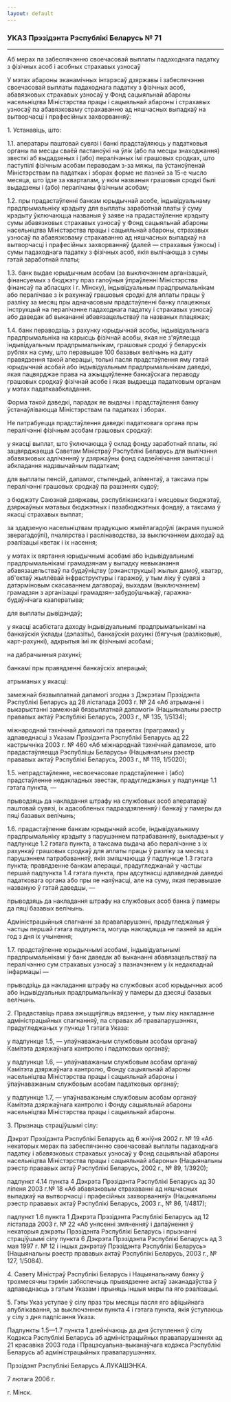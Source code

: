 ```yaml
---
layout: default
---
```


### УКАЗ Прэзідэнта Рэспублікі Беларусь № 71

****

<span class="underline"></span>

Аб мерах па забеспячэнню своечасовай выплаты падаходнага падатку з
фізічных асоб і асобных страхавых узносаў

У мэтах абароны эканамічных інтарэсаў дзяржавы і забеспячэння
своечасовай выплаты падаходнага падатку з фізічных асоб,
абавязковых страхавых узносаў у Фонд сацыяльнай абароны
насельніцтва Міністэрства працы і сацыяльнай абароны і
страхавых узносаў па абавязковаму страхаванню ад няшчасных
выпадкаў на вытворчасці і прафесійных захворванняў:

1\. Устанавіць, што:

1.1. аператары паштовай сувязі і банкі прадстаўляюць у падатковыя органы
па месцы сваёй пастаноўкі на ўлік (або па месцы знаходжання) звесткі аб
выдадзеных і (або) пералічаных імі грашовых сродках, што паступілі
фізічным асобам пераводам з-за мяжы, па ўстаноўленай Міністэрствам
па падатках і зборах форме не пазней за 15-е чысло месяца, што ідзе за
кварталам, у якім названыя грашовыя сродкі былі выдадзены і (або)
пералічаны фізічным асобам;

1.2. пры прадастаўленні банкам юрыдычнай асобе, індывідуальнаму
прадпрымальніку крэдыту для выплаты заработнай платы ў суму
крэдыту ўключаюцца названыя ў заяве на прадастаўленне крэдыту сумы
абавязковых страхавых узносаў у Фонд сацыяльнай абароны насельніцтва
Міністэрства працы і сацыяльнай абароны, страхавых узносаў па
абавязковаму страхаванню ад няшчасных выпадкаў на вытворчасці і
прафесійных захворванняў (далей — страхавыя ўзносы) і сумы падаходнага
падатку з фізічных асоб, якія вылічаюцца з сумы гэтай заработнай
платы;

1.3. банк выдае юрыдычным асобам (за выключэннем арганізацый,
фінансуемых з бюджэту праз галоўныя ўпраўленні Міністэрства
фінансаў па абласцях і г. Мінску), індывідуальным прадпрымальнікам або
пералічвае з іх рахункаў грашовыя сродкі для аплаты працы ў разліку за
месяц пры адначасовым прадстаўленні банку плацежных інструкцый на
пералічэнне падаходнага падатку і страхавых узносаў або даведак аб
выкананні абавязацельстваў па названых плацяжах;

1.4. банк пераводзіць з рахунку юрыдычнай асобы, індывідуальнага
прадпрымальніка на карысць фізічнай асобы, якая не з'яўляецца
індывідуальным прадпрымальнікам, грашовыя сродкі ў беларускіх рублях
на суму, што перавышае 100 базавых велічынь на дату правядзення такой
аперацыі, толькі пасля прадстаўлення яму гэтай юрыдычнай асобай або
індывідуальным прадпрымальнікам даведкі, якая пацвярджае права на
ажыццяўленне банкаўскага пераводу грашовых сродкаў фізічнай асобе і
якая выдаецца падатковым органам у мэтах падаткаабкладання.

Форма такой даведкі, парадак яе выдачы і прадстаўлення банку
ўстанаўліваюцца Міністэрствам па падатках і зборах.

Не патрабуецца прадстаўлення даведкі падатковага органа пры пералічэнні
фізічным асобам грашовых сродкаў:

у якасці выплат, што ўключаюцца ў склад фонду заработнай платы, які
зацвярджаецца Саветам Міністраў Рэспублікі Беларусь для вылічэння
абавязковых адлічэнняў у дзяржаўны фонд садзейнічання занятасці і
абкладання надзвычайным падаткам;

для выплаты пенсій, дапамог, стыпендый, аліментаў, а таксама пры
пералічэнні грашовых сродкаў па рашэннях судоў;

з бюджэту Саюзнай дзяржавы, рэспубліканскага і мясцовых бюджэтаў,
дзяржаўных мэтавых бюджэтных і пазабюджэтных фондаў, а таксама ў
якасці страхавых выплат;

за здадзеную насельніцтвам прадукцыю жывёлагадоўлі (акрамя пушной
зверагадоўлі), пчалярства і раслінаводства, за выключэннем
даходаў ад рэалізацыі кветак і іх насення;

у мэтах іх вяртання юрыдычнымі асобамі або індывідуальнымі
прадпрымальнікамі грамадзянам у выпадку невыканання
абавязацельстваў па будаўніцтву (рэканструкцыі) жылых дамоў,
кватэр, аб'ектаў жыллёвай інфраструктуры і гаражоў, у тым ліку ў
сувязі з датэрміновым скасаваннем дагавораў, выхадам (выключэннем)
грамадзян з арганізацыі грамадзян-забудоўшчыкаў, гаражна-будаўнічага
кааператыва;

для выплаты дывідэндаў;

у якасці асабістага даходу індывідуальнымі прадпрымальнікамі на
банкаўскія ўклады (дэпазіты), банкаўскія рахункі (бягучыя
(разліковыя), карт-рахункі), адкрытыя імі як фізічнымі асобамі;

на дабрачынныя рахункі;

банкамі пры правядзенні банкаўскіх аперацый;

атрыманых у якасці:

замежнай бязвыплатнай дапамогі згодна з Дэкрэтам Прэзідэнта Рэспублікі
Беларусь ад 28 лістапада 2003 г. № 24 «Аб атрыманні і выкарыстанні
замежнай бязвыплатнай дапамогі» (Нацыянальны рэестр прававых актаў
Рэспублікі Беларусь, 2003 г., № 135, 1/5134);

міжнароднай тэхнічнай дапамогі па праектах (праграмах) у адпаведнасці з
Указам Прэзідэнта Рэспублікі Беларусь ад 22 кастрычніка 2003 г. № 460
«Аб міжнароднай тэхнічнай дапамозе, што прадастаўляецца Рэспубліцы
Беларусь» (Нацыянальны рэестр прававых актаў Рэспублікі Беларусь,
2003 г., № 119, 1/5020);

1.5. непрадстаўленне, несвоечасовае прадстаўленне і (або) прадстаўленне
недакладных звестак, прадугледжаных у падпункце 1.1 гэтага пункта, —

прыводзяць да накладання штрафу на службовых асоб аператараў паштовай
сувязі, іх адасобленых падраздзяленняў і банкаў у памеры да пяці
базавых велічынь;

1.6. прадастаўленне банкам юрыдычнай асобе, індывідуальнаму
прадпрымальніку крэдыту з парушэннем патрабаванняў,
выкладзеных у падпункце 1.2 гэтага пункта, а таксама выдача або
пералічэнне з іх рахункаў грашовых сродкаў для аплаты працы ў разліку
за месяц з парушэннем патрабаванняў, якія змяшчаюцца ў падпункце 1.3
гэтага пункта; правядзенне банкам аперацыі, прадугледжанай у частцы
першай падпункта 1.4 гэтага пункта, пры адсутнасці адпаведнай даведкі
падатковага органа або пры яе наяўнасці, але на суму, якая перавышае
названую ў гэтай даведцы, —

прыводзяць да накладання штрафу на службовых асоб банка ў памеры да пяці
базавых велічынь.

Адміністрацыйныя спагнанні за правапарушэнні, прадугледжаныя ў частцы
першай гэтага падпункта, могуць накладацца не пазней за адзін год з
дня іх учынення;

1.7. прадстаўленне юрыдычнымі асобамі, індывідуальнымі прадпрымальнікамі
ў банк даведак аб выкананні абавязацельстваў па пералічэнню сум
страхавых узносаў з пазначэннем у іх недакладнай інфармацыі —

прыводзіць да накладання штрафу на службовых асоб юрыдычных асоб або
індывідуальных прадпрымальнікаў у памеры да дзесяці базавых
велічынь.

2\. Прадаставіць права ажыццяўляць вядзенне, у тым ліку накладанне
адміністрацыйных спагнанняў, па справах аб правапарушэннях,
прадугледжаных у пункце 1 гэтага Указа:

у падпункце 1.5, — упаўнаважаным службовым асобам органаў Камітэта
дзяржаўнага кантролю і падатковых органаў;

у падпункце 1.6, — упаўнаважаным службовым асобам органаў Камітэта
дзяржаўнага кантролю, Фонду сацыяльнай абароны насельніцтва
Міністэрства працы і сацыяльнай абароны і ўпаўнаважаным службовым
асобам падатковых органаў;

у падпункце 1.7, — упаўнаважаным службовым асобам органаў Камітэта
дзяржаўнага кантролю і Фонду сацыяльнай абароны насельніцтва
Міністэрства працы і сацыяльнай абароны.

3\. Прызнаць страціўшымі сілу:

Дэкрэт Прэзідэнта Рэспублікі Беларусь ад 6 жніўня 2002 г. № 19 «Аб
некаторых мерах па забеспячэнню своечасовай выплаты падаходнага
падатку і абавязковых страхавых узносаў у Фонд сацыяльнай абароны
насельніцтва Міністэрства працы і сацыяльнай абароны» (Нацыянальны
рэестр прававых актаў Рэспублікі Беларусь, 2002 г., № 89, 1/3920);

падпункт 4.14 пункта 4 Дэкрэта Прэзідэнта Рэспублікі Беларусь ад 30
ліпеня 2003 г.№ 18 «Аб абавязковым страхаванні ад няшчасных
выпадкаў на вытворчасці і прафесійных захворванняў» (Нацыянальны
рэестр прававых актаў Рэспублікі Беларусь, 2003 г., № 86, 1/4817);

падпункт 1.6 пункта 1 Дэкрэта Прэзідэнта Рэспублікі Беларусь ад 12
лістапада 2003 г. № 22 «Аб унясенні змяненняў і дапаўнення ў
некаторыя дэкрэты Прэзідэнта Рэспублікі Беларусь і прызнанні
страціўшымі сілу пункта 6 Дэкрэта Прэзідэнта Рэспублікі Беларусь
ад 3 мая 1997 г. № 12 і іншых дэкрэтаў Прэзідэнта Рэспублікі Беларусь»
(Нацыянальны рэестр прававых актаў Рэспублікі Беларусь, 2003 г., № 127,
1/5084).

4\. Савету Міністраў Рэспублікі Беларусь і Нацыянальнаму банку ў
трохмесячны тэрмін забяспечыць прывядзенне актаў заканадаўства ў
адпаведнасць з гэтым Указам і прыняць іншыя меры па яго рэалізацыі.

5\. Гэты Указ уступае ў сілу праз тры месяцы пасля яго афіцыйнага
апублікавання, за выключэннем пункта 4 і гэтага пункта, якія
ўступаюць у сілу з дня падпісання Указа.

Падпункты 1.5—1.7 пункта 1 дзейнічаюць да дня ўступлення ў сілу Кодэкса
Рэспублікі Беларусь аб адміністрацыйных правапарушэннях ад 21 красавіка
2003 года і Працэсуальна-выканаўчага кодэкса Рэспублікі Беларусь аб
адміністрацыйных правапарушэннях.

Прэзідэнт Рэспублікі Беларусь А.ЛУКАШЭНКА.

7 лютага 2006 г.

г. Мінск.
